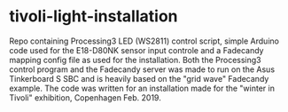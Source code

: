 # tivoli-light-installation
 Repo containing Processing3 LED (WS2811) control script, simple Arduino code used for the E18-D80NK sensor input controle and a Fadecandy mapping config file as used for 
 the installation. Both the Processing3 control program and the Fadecandy server was made to run on the Asus Tinkerboard S SBC and is heavily based on the "grid wave" Fadecandy example.
 The code was written for an installation made for the "winter in Tivoli" exhibition, Copenhagen Feb.  2019. 
